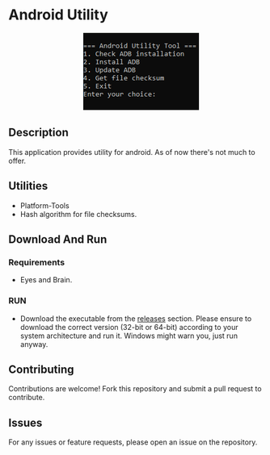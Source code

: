 # Android Utility
<p align="center">
  <img src="assets/au.png" alt="au.png" style="margin-left: 20px;">
</p>

## Description

This application provides utility for android. As of now there's not much to offer.
## Utilities
- Platform-Tools
- Hash algorithm for file checksums.

## Download And Run

### Requirements

- Eyes and Brain.

### RUN
- Download the executable from the [releases](https://github.com/A7E28/Androutil/releases) section. Please ensure to download the correct version (32-bit or 64-bit) according to your system architecture and run it. Windows might warn you, just run anyway.


## Contributing

Contributions are welcome! Fork this repository and submit a pull request to contribute.

## Issues

For any issues or feature requests, please open an issue on the repository.
